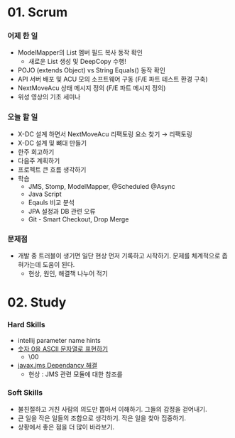 # 01. Scrum

### 어제 한 일

- ModelMapper의 List 멤버 필드 복사 동작 확인
    - 새로운 List 생성 및 DeepCopy 수행!
- POJO (extends Object) vs String Equals() 동작 확인
- API 서버 배포 및 ACU 모의 소프트웨어 구동 (F/E 파트 테스트 환경 구축)
- NextMoveAcu 상태 메시지 정의 (F/E 파트 메시지 정의)
- 위성 영상의 기초 세미나

### 오늘 할 일

- X-DC 설계 하면서 NextMoveAcu 리팩토링 요소 찾기 → 리팩토링
- X-DC 설계 및 뼈대 만들기
- 한주 회고하기
- 다음주 계획하기
- 프로젝트 큰 흐름 생각하기
- 학습
    - JMS, Stomp, ModelMapper, @Scheduled @Async
    - Java Script
    - Eqauls 비교 분석
    - JPA 설정과 DB 관련 오류
    - Git - Smart Checkout, Drop Merge

### 문제점

- 개발 중 트러블이 생기면 일단 현상 먼저 기록하고 시작하기. 문제를 체계적으로 좁혀가는데 도움이 된다.
    - 현상, 원인, 해결책 나누어 적기

# 02. Study

### Hard Skills

- intellij parameter name hints
- [숫자 0을 ASCII 문자열로 표현하기](https://forums.ni.com/t5/LabVIEW/Extra-00-in-HX-string-to-ASCII-conversion/td-p/2699527?profile.language=en)
    - \00
- [javax.jms Dependancy 해결](https://mvnrepository.com/artifact/javax.jms/javax.jms-api/2.0.1)
    - 현상 : JMS 관련 모듈에 대한 참조를

### Soft Skills

- 불친절하고 거친 사람의 의도만 뽑아서 이해하기. 그들의 감정을 걷어내기.
- 큰 일을 작은 일들의 조합으로 생각하기. 작은 일을 찾아 집중하기.
- 상황에서 좋은 점을 더 많이 바라보기.
